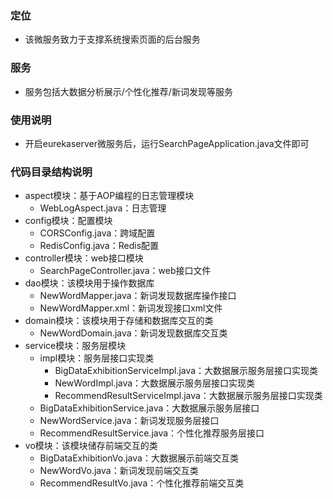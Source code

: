 ﻿### 定位
- 该微服务致力于支撑系统搜索页面的后台服务
### 服务
- 服务包括大数据分析展示/个性化推荐/新词发现等服务
### 使用说明
- 开启eurekaserver微服务后，运行SearchPageApplication.java文件即可
### 代码目录结构说明
- aspect模块：基于AOP编程的日志管理模块
    - WebLogAspect.java：日志管理
- config模块：配置模块
    - CORSConfig.java：跨域配置
    - RedisConfig.java：Redis配置
- controller模块：web接口模块
    - SearchPageController.java：web接口文件
- dao模块：该模块用于操作数据库
    - NewWordMapper.java：新词发现数据库操作接口
    - NewWordMapper.xml：新词发现接口xml文件
- domain模块：该模块用于存储和数据库交互的类
    - NewWordDomain.java：新词发现数据库交互类
- service模块：服务层模块
    - impl模块：服务层接口实现类
        - BigDataExhibitionServiceImpl.java：大数据展示服务层接口实现类
        - NewWordImpl.java：大数据展示服务层接口实现类
        - RecommendResultServiceImpl.java：大数据展示服务层接口实现类
    - BigDataExhibitionService.java：大数据展示服务层接口
    - NewWordService.java：新词发现服务层接口
    - RecommendResultService.java：个性化推荐服务层接口
- vo模块：该模块储存前端交互的类
    - BigDataExhibitionVo.java：大数据展示前端交互类
    - NewWordVo.java：新词发现前端交互类
    - RecommendResultVo.java：个性化推荐前端交互类
